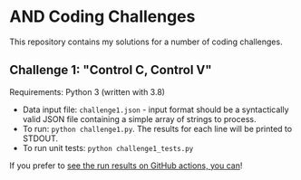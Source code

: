 # AND Coding Challenges

This repository contains my solutions for a number of coding challenges.

## Challenge 1: "Control C, Control V"

Requirements: Python 3 (written with 3.8)

* Data input file: `challenge1.json` - input format should be a syntactically valid JSON file containing a simple array 
of strings to process.
* To run: `python challenge1.py`. The results for each line will be printed to STDOUT.
* To run unit tests: `python challenge1_tests.py`

If you prefer to [see the run results on GitHub actions, you can](https://github.com/stwalkerster/and-coding-challenges/actions/workflows/challenge1.yml)!